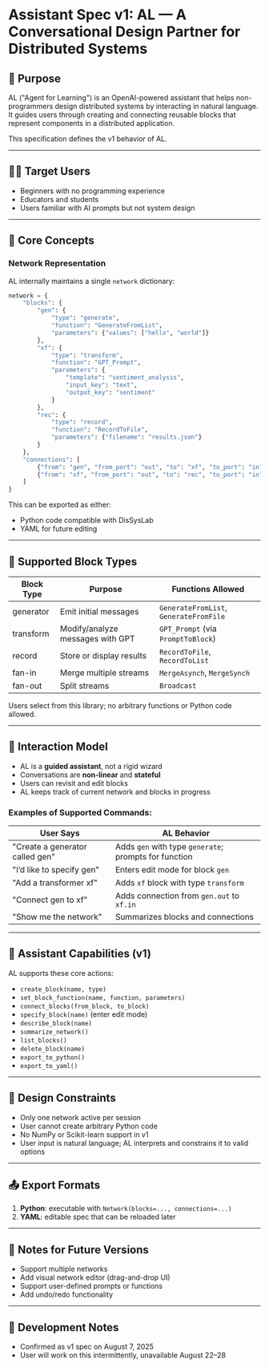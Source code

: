 # Assistant Spec v1: AL — A Conversational Design Partner for Distributed Systems

## 🎯 Purpose

AL ("Agent for Learning") is an OpenAI-powered assistant that helps non-programmers design distributed systems by interacting in natural language. It guides users through creating and connecting reusable blocks that represent components in a distributed application.

This specification defines the v1 behavior of AL.

---

## 🧑‍🎓 Target Users

- Beginners with no programming experience
- Educators and students
- Users familiar with AI prompts but not system design

---

## 🧱 Core Concepts

### Network Representation

AL internally maintains a single `network` dictionary:

```python
network = {
    "blocks": {
        "gen": {
            "type": "generate",
            "function": "GenerateFromList",
            "parameters": {"values": ["hello", "world"]}
        },
        "xf": {
            "type": "transform",
            "function": "GPT_Prompt",
            "parameters": {
                "template": "sentiment_analysis",
                "input_key": "text",
                "output_key": "sentiment"
            }
        },
        "rec": {
            "type": "record",
            "function": "RecordToFile",
            "parameters": {"filename": "results.json"}
        }
    },
    "connections": [
        {"from": "gen", "from_port": "out", "to": "xf", "to_port": "in"},
        {"from": "xf", "from_port": "out", "to": "rec", "to_port": "in"}
    ]
}
```

This can be exported as either:

- Python code compatible with DisSysLab
- YAML for future editing

---

## 🧩 Supported Block Types

| Block Type | Purpose                          | Functions Allowed                      |
| ---------- | -------------------------------- | -------------------------------------- |
| generator  | Emit initial messages            | `GenerateFromList`, `GenerateFromFile` |
| transform  | Modify/analyze messages with GPT | `GPT_Prompt` (via `PromptToBlock`)     |
| record     | Store or display results         | `RecordToFile`, `RecordToList`         |
| fan-in     | Merge multiple streams           | `MergeAsynch`, `MergeSynch`            |
| fan-out    | Split streams                    | `Broadcast`                            |

Users select from this library; no arbitrary functions or Python code allowed.

---

## 🔁 Interaction Model

- AL is a **guided assistant**, not a rigid wizard
- Conversations are **non-linear** and **stateful**
- Users can revisit and edit blocks
- AL keeps track of current network and blocks in progress

### Examples of Supported Commands:

| User Says                       | AL Behavior                                           |
| ------------------------------- | ----------------------------------------------------- |
| "Create a generator called gen" | Adds `gen` with type `generate`; prompts for function |
| "I’d like to specify gen"       | Enters edit mode for block `gen`                      |
| "Add a transformer xf"          | Adds `xf` block with type `transform`                 |
| "Connect gen to xf"             | Adds connection from `gen.out` to `xf.in`             |
| "Show me the network"           | Summarizes blocks and connections                     |

---

## 🧠 Assistant Capabilities (v1)

AL supports these core actions:

- `create_block(name, type)`
- `set_block_function(name, function, parameters)`
- `connect_blocks(from_block, to_block)`
- `specify_block(name)` (enter edit mode)
- `describe_block(name)`
- `summarize_network()`
- `list_blocks()`
- `delete_block(name)`
- `export_to_python()`
- `export_to_yaml()`

---

## 🚦 Design Constraints

- Only one network active per session
- User cannot create arbitrary Python code
- No NumPy or Scikit-learn support in v1
- User input is natural language; AL interprets and constrains it to valid options

---

## 📤 Export Formats

1. **Python**: executable with `Network(blocks=..., connections=...)`
2. **YAML**: editable spec that can be reloaded later

---

## 📌 Notes for Future Versions

- Support multiple networks
- Add visual network editor (drag-and-drop UI)
- Support user-defined prompts or functions
- Add undo/redo functionality

---

## 📅 Development Notes

- Confirmed as v1 spec on August 7, 2025
- User will work on this intermittently, unavailable August 22–28


